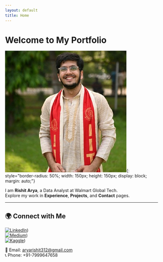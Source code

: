 ```yaml
---
layout: default
title: Home
---
```


# Welcome to My Portfolio  

![Rishit Arya](assets/images/linkedin-pic.jpeg){: style="border-radius: 50%; width: 150px; height: 150px; display: block; margin: auto;"}

I am **Rishit Arya**, a Data Analyst at Walmart Global Tech.  
Explore my work in **Experience**, **Projects**, and **Contact** pages.

---

## 🌍 Connect with Me  

[![LinkedIn](https://img.shields.io/badge/LinkedIn-0A66C2?style=flat&logo=linkedin&logoColor=white)](https://www.linkedin.com/in/rishit-arya/))  
[![Medium](https://img.shields.io/badge/Medium-12100E?style=flat&logo=medium&logoColor=white)](https://medium.com/@its_Rish))  
[![Kaggle](https://img.shields.io/badge/Kaggle-20BEFF?style=flat&logo=kaggle&logoColor=white)](https://www.kaggle.com/rishitarya))  


📧 Email: aryarishit312@gmail.com  
📞 Phone: +91-7999647658  
